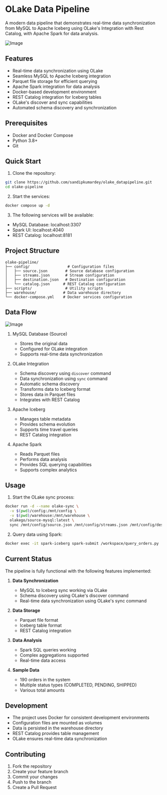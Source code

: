 # OLake Data Pipeline

A modern data pipeline that demonstrates real-time data synchronization from MySQL to Apache Iceberg using OLake's Integration with Rest Catalog, with Apache Spark for data analysis.

![Image](https://github.com/user-attachments/assets/7d715b0b-3db3-4074-8fb7-153d454bbc95)

## Features

- Real-time data synchronization using OLake
- Seamless MySQL to Apache Iceberg integration
- Parquet file storage for efficient querying
- Apache Spark integration for data analysis
- Docker-based development environment
- REST Catalog integration for Iceberg tables
- OLake's discover and sync capabilities
- Automated schema discovery and synchronization

## Prerequisites

- Docker and Docker Compose
- Python 3.8+
- Git

## Quick Start

1. Clone the repository:
```bash
git clone https://github.com/sandipkumardey/olake_datapipeline.git
cd olake-pipeline
```

2. Start the services:
```bash
docker compose up -d
```

3. The following services will be available:
- MySQL Database: localhost:3307
- Spark UI: localhost:4040
- REST Catalog: localhost:8181

## Project Structure

```
olake-pipeline/
├── config/                 # Configuration files
│   ├── source.json        # Source database configuration
│   ├── streams.json       # Stream configuration
│   ├── destination.json   # Destination configuration
│   └── catalog.json      # REST Catalog configuration
├── scripts/               # Utility scripts
├── warehouse/            # Data warehouse directory
└── docker-compose.yml    # Docker services configuration
```

## Data Flow

![Image](https://github.com/user-attachments/assets/15257391-9659-496d-b236-883d2257fa60)

1. MySQL Database (Source)
   - Stores the original data
   - Configured for OLake integration
   - Supports real-time data synchronization

2. OLake Integration
   - Schema discovery using `discover` command
   - Data synchronization using `sync` command
   - Automatic schema discovery
   - Transforms data to Iceberg format
   - Stores data in Parquet files
   - Integrates with REST Catalog

3. Apache Iceberg
   - Manages table metadata
   - Provides schema evolution
   - Supports time travel queries
   - REST Catalog integration

4. Apache Spark
   - Reads Parquet files
   - Performs data analysis
   - Provides SQL querying capabilities
   - Supports complex analytics

## Usage

1. Start the OLake sync process:
```bash
docker run -d --name olake-sync \
  -v $(pwd)/config:/mnt/config \
  -v $(pwd)/warehouse:/mnt/warehouse \
  olakego/source-mysql:latest \
  sync /mnt/config/source.json /mnt/config/streams.json /mnt/config/destination.json
```

2. Query data using Spark:
```bash
docker exec -it spark-iceberg spark-submit /workspace/query_orders.py
```

## Current Status

The pipeline is fully functional with the following features implemented:

1. **Data Synchronization**
   - MySQL to Iceberg sync working via OLake
   - Schema discovery using OLake's discover command
   - Real-time data synchronization using OLake's sync command

2. **Data Storage**
   - Parquet file format
   - Iceberg table format
   - REST Catalog integration

3. **Data Analysis**
   - Spark SQL queries working
   - Complex aggregations supported
   - Real-time data access

4. **Sample Data**
   - 190 orders in the system
   - Multiple status types (COMPLETED, PENDING, SHIPPED)
   - Various total amounts

## Development

- The project uses Docker for consistent development environments
- Configuration files are mounted as volumes
- Data is persisted in the warehouse directory
- REST Catalog provides table management
- OLake ensures real-time data synchronization

## Contributing

1. Fork the repository
2. Create your feature branch
3. Commit your changes
4. Push to the branch
5. Create a Pull Request
